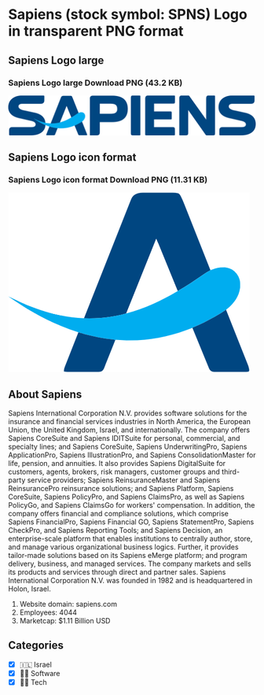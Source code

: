 # Sapiens (stock symbol: SPNS) Logo in transparent PNG format

## Sapiens Logo large

### Sapiens Logo large Download PNG (43.2 KB)

![Sapiens Logo large Download PNG (43.2 KB)](/img/orig/SPNS_BIG-8c0d8a9a.png)

## Sapiens Logo icon format

### Sapiens Logo icon format Download PNG (11.31 KB)

![Sapiens Logo icon format Download PNG (11.31 KB)](/img/orig/SPNS-bfd8f772.png)

## About Sapiens

Sapiens International Corporation N.V. provides software solutions for the insurance and financial services industries in North America, the European Union, the United Kingdom, Israel, and internationally. The company offers Sapiens CoreSuite and Sapiens IDITSuite for personal, commercial, and specialty lines; and Sapiens CoreSuite, Sapiens UnderwritingPro, Sapiens ApplicationPro, Sapiens IllustrationPro, and Sapiens ConsolidationMaster for life, pension, and annuities. It also provides Sapiens DigitalSuite for customers, agents, brokers, risk managers, customer groups and third-party service providers; Sapiens ReinsuranceMaster and Sapiens ReinsurancePro reinsurance solutions; and Sapiens Platform, Sapiens CoreSuite, Sapiens PolicyPro, and Sapiens ClaimsPro, as well as Sapiens PolicyGo, and Sapiens ClaimsGo for workers' compensation. In addition, the company offers financial and compliance solutions, which comprise Sapiens FinancialPro, Sapiens Financial GO, Sapiens StatementPro, Sapiens CheckPro, and Sapiens Reporting Tools; and Sapiens Decision, an enterprise-scale platform that enables institutions to centrally author, store, and manage various organizational business logics. Further, it provides tailor-made solutions based on its Sapiens eMerge platform; and program delivery, business, and managed services. The company markets and sells its products and services through direct and partner sales. Sapiens International Corporation N.V. was founded in 1982 and is headquartered in Holon, Israel.

1. Website domain: sapiens.com
2. Employees: 4044
3. Marketcap: $1.11 Billion USD


## Categories
- [x] 🇮🇱 Israel
- [x] 👨‍💻 Software
- [x] 👩‍💻 Tech
